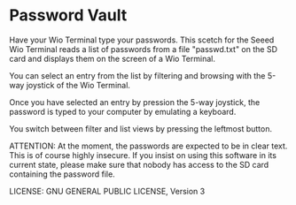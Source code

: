 # Password Vault

Have your Wio Terminal type your passwords.
This scetch for the Seeed Wio Terminal reads a list of passwords from a file "passwd.txt" on the SD card and displays them on the screen of a Wio Terminal. 

You can select an entry from the list by filtering and browsing with the 5-way joystick of the Wio Terminal.

Once you have selected an entry by pression the 5-way joystick, the password is typed to your computer by emulating a keyboard.

You switch between filter and list views by pressing the leftmost button.

ATTENTION: At the moment, the passwords are expected to be in clear text. This is of course highly insecure. If you insist on using this software in its current state, please make sure that nobody has access to the SD card containing the password file. 

LICENSE: GNU GENERAL PUBLIC LICENSE, Version 3
